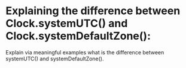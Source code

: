 # Explaining the difference between Clock.systemUTC() and Clock.systemDefaultZone():
Explain via meaningful examples what is the difference between systemUTC() and systemDefaultZone().